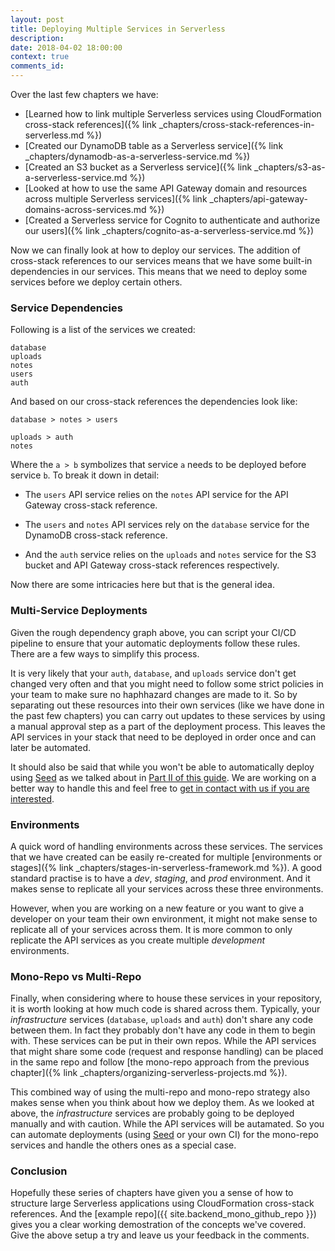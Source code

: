 ```yaml
---
layout: post
title: Deploying Multiple Services in Serverless
description:
date: 2018-04-02 18:00:00
context: true
comments_id: 
---
```


Over the last few chapters we have:

- [Learned how to link multiple Serverless services using CloudFormation cross-stack references]({% link _chapters/cross-stack-references-in-serverless.md %})
- [Created our DynamoDB table as a Serverless service]({% link _chapters/dynamodb-as-a-serverless-service.md %})
- [Created an S3 bucket as a Serverless service]({% link _chapters/s3-as-a-serverless-service.md %})
- [Looked at how to use the same API Gateway domain and resources across multiple Serverless services]({% link _chapters/api-gateway-domains-across-services.md %})
- [Created a Serverless service for Cognito to authenticate and authorize our users]({% link _chapters/cognito-as-a-serverless-service.md %})

Now we can finally look at how to deploy our services. The addition of cross-stack references to our services means that we have some built-in dependencies in our services. This means that we need to deploy some services before we deploy certain others.

### Service Dependencies

Following is a list of the services we created:

```
database
uploads
notes
users
auth
```

And based on our cross-stack references the dependencies look like:

```
database > notes > users

uploads > auth
notes
```

Where the `a > b` symbolizes that service `a` needs to be deployed before service `b`. To break it down in detail:

- The `users` API service relies on the `notes` API service for the API Gateway cross-stack reference.

- The `users` and `notes` API services rely on the `database` service for the DynamoDB cross-stack reference.

- And the `auth` service relies on the `uploads` and `notes` service for the S3 bucket and API Gateway cross-stack references respectively.

Now there are some intricacies here but that is the general idea.

### Multi-Service Deployments

Given the rough dependency graph above, you can script your CI/CD pipeline to ensure that your automatic deployments follow these rules. There are a few ways to simplify this process.

It is very likely that your `auth`, `database`, and `uploads` service don't get changed very often and that you might need to follow some strict policies in your team to make sure no haphhazard changes are made to it. So by separating out these resources into their own services (like we have done in the past few chapters) you can carry out updates to these services by using a manual approval step as a part of the deployment process. This leaves the API services in your stack that need to be deployed in order once and can later be automated.

It should also be said that while you won't be able to automatically deploy using [Seed](https://seed.run) as we talked about in [Part II of this guide](/#part-2). We are working on a better way to handle this and feel free to [get in contact with us if you are interested](mailto:contact@seed.run).

### Environments

A quick word of handling environments across these services. The services that we have created can be easily re-created for multiple [environments or stages]({% link _chapters/stages-in-serverless-framework.md %}). A good standard practise is to have a _dev_, _staging_, and _prod_ environment. And it makes sense to replicate all your services across these three environments.

However, when you are working on a new feature or you want to give a developer on your team their own environment, it might not make sense to replicate all of your services across them. It is more common to only replicate the API services as you create multiple _development_ environments.

### Mono-Repo vs Multi-Repo

Finally, when considering where to house these services in your repository, it is worth looking at how much code is shared across them. Typically, your _infrastructure_ services (`database`, `uploads` and `auth`) don't share any code between them. In fact they probably don't have any code in them to begin with. These services can be put in their own repos. While the API services that might share some code (request and response handling) can be placed in the same repo and follow [the mono-repo approach from the previous chapter]({% link _chapters/organizing-serverless-projects.md %}).

This combined way of using the multi-repo and mono-repo strategy also makes sense when you think about how we deploy them. As we looked at above, the _infrastructure_ services are probably going to be deployed manually and with caution. While the API services will be autamated. So you can automate deployments (using [Seed](https://seed.run) or your own CI) for the mono-repo services and handle the others ones as a special case.

### Conclusion

Hopefully these series of chapters have given you a sense of how to structure large Serverless applications using CloudFormation cross-stack references. And the [example repo]({{ site.backend_mono_github_repo }}) gives you a clear working demostration of the concepts we've covered. Give the above setup a try and leave us your feedback in the comments.

